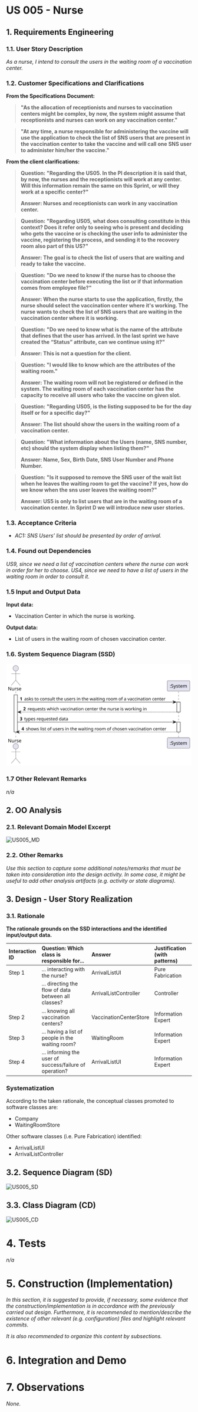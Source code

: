# US 005 - Nurse

## 1. Requirements Engineering

### 1.1. User Story Description

*As a nurse, I intend to consult the users in the waiting room of a vaccination center.*

### 1.2. Customer Specifications and Clarifications 

**From the Specifications Document:**

>**"As the allocation of receptionists and nurses to vaccination centers might be complex, by now, the system might assume that receptionists and nurses can work on any vaccination center."**

>**"At any time, a nurse responsible for administering the vaccine will use the application to check the list of SNS users that are present in the vaccination center to take the vaccine and will call one SNS user to administer him/her the vaccine."**

**From the client clarifications:**

> **Question: "Regarding the US05. In the PI description it is said that, by now, the nurses and the receptionists will work at any center. Will this information remain the same on this Sprint, or will they work at a specific center?"**
>
> **Answer: Nurses and receptionists can work in any vaccination center.**

>**Question: "Regarding US05, what does consulting constitute in this context? Does it refer only to seeing who is present and deciding who gets the vaccine or is checking the user info to administer the vaccine, registering the process, and sending it to the recovery room also part of this US?"**
> 
> **Answer: The goal is to check the list of users that are waiting and ready to take the vaccine.**

>**Question: "Do we need to know if the nurse has to choose the vaccination center before executing the list or if that information comes from employee file?"**
> 
> **Answer: When the nurse starts to use the application, firstly, the nurse should select the vaccination center where it's working. The nurse wants to check the list of SNS users that are waiting in the vaccination center where it is working.**

>**Question: "Do we need to know what is the name of the attribute that defines that the user has arrived. In the last sprint we have created the “Status” attribute, can we continue using it?"**
> 
> **Answer: This is not a question for the client.**

>**Question: "I would like to know which are the attributes of the waiting room."**
> 
> **Answer: The waiting room will not be registered or defined in the system. The waiting room of each vaccination center has the capacity to receive all users who take the vaccine on given slot.**

>**Question: "Regarding US05, is the listing supposed to be for the day itself or for a specific day?"**
> 
> **Answer: The list should show the users in the waiting room of a vaccination center.**

>**Question: "What information about the Users (name, SNS number, etc) should the system display when listing them?"**
> 
> **Answer: Name, Sex, Birth Date, SNS User Number and Phone Number.**

>**Question: "Is it supposed to remove the SNS user of the wait list when he leaves the waiting room to get the vaccine? If yes, how do we know when the sns user leaves the waiting room?"**
> 
> **Answer: US5 is only to list users that are in the waiting room of a vaccination center. In Sprint D we will introduce new user stories.**

### 1.3. Acceptance Criteria

- *AC1: SNS Users’ list should be presented by order of arrival.*

### 1.4. Found out Dependencies

*US9, since we need a list of vaccination centers where the nurse can work in order for her to choose.*
*US4, since we need to have a list of users in the waiting room in order to consult it.*

### 1.5 Input and Output Data

**Input data:**
* Vaccination Center in which the nurse is working.

**Output data:**
* List of users in the waiting room of chosen vaccination center.

### 1.6. System Sequence Diagram (SSD)

![US005_SSD](US005_SSD.svg)

### 1.7 Other Relevant Remarks

*n/a*

## 2. OO Analysis

### 2.1. Relevant Domain Model Excerpt 

![US005_MD](US005_MD.svg)

### 2.2. Other Remarks

*Use this section to capture some additional notes/remarks that must be taken into consideration into the design activity. In some case, it might be useful to add other analysis artifacts (e.g. activity or state diagrams).* 

## 3. Design - User Story Realization 

### 3.1. Rationale

**The rationale grounds on the SSD interactions and the identified input/output data.**

| Interaction ID | Question: Which class is responsible for...                    | Answer                 | Justification (with patterns) |
|:-------------  |:---------------------------------------------------------------|:-----------------------|:------------------------------|
| Step 1  		 | 	... interacting with the nurse?						                         | ArrivalListUI          | Pure Fabrication              |
| | ... directing the flow of data between all classes?            | ArrivalListController  | Controller                    |
| Step 2  		 | 	... knowing all vaccination centers?						                    | VaccinationCenterStore | Information Expert            |
| Step 3  		 | 	... having a list of people in the waiting room?					         | WaitingRoom            | Information Expert            |
| Step 4  		 | 	... informing the user of success/failure of operation?						 | ArrivalListUI          | Information Expert            |

### Systematization ##

According to the taken rationale, the conceptual classes promoted to software classes are: 

 * Company
 * WaitingRoomStore

Other software classes (i.e. Pure Fabrication) identified: 
 * ArrivalListUI  
 * ArrivalListController

## 3.2. Sequence Diagram (SD)

![US005_SD](US005_SD.svg)

## 3.3. Class Diagram (CD)

![US005_CD](US005_CD.svg)

# 4. Tests 

*n/a*

# 5. Construction (Implementation)

*In this section, it is suggested to provide, if necessary, some evidence that the construction/implementation is in accordance with the previously carried out design. Furthermore, it is recommended to mention/describe the existence of other relevant (e.g. configuration) files and highlight relevant commits.*

*It is also recommended to organize this content by subsections.* 

# 6. Integration and Demo 

# 7. Observations

*None.*




